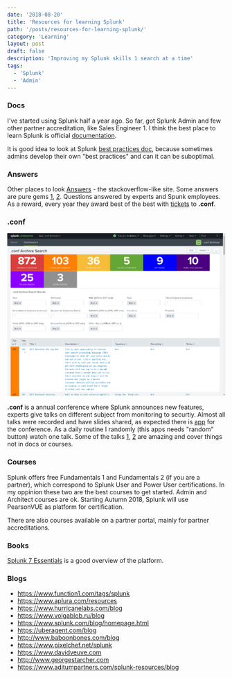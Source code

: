 ```yaml
---
date: '2018-08-20'
title: 'Resources for learning Splunk'
path: '/posts/resources-for-learning-splunk/'
category: 'Learning'
layout: post
draft: false
description: 'Improving my Splunk skills 1 search at a time'
tags:
  - 'Splunk'
  - 'Admin'
---
```


### Docs

I've started using Splunk half a year ago. So far, got Splunk Admin and few other partner accreditation, like Sales Engineer 1. I think the best place to learn Splunk is official [documentation](http://docs.splunk.com/Documentation).

It is good idea to look at Splunk [best practices doc](https://wiki.splunk.com/Deploy:More_best_practices_and_processes), because sometimes admins develop their own "best practices" and can it can be suboptimal.

### Answers

Other places to look [Answers](https://answers.splunk.com) - the stackoverflow-like site. Some answers are pure gems [1](https://answers.splunk.com/answers/186938/what-is-tstats-and-why-is-so-much-faster-than-stat.html), [2](https://answers.splunk.com/answers/129424/how-to-compare-fields-over-multiple-sourcetypes-without-join-append-or-use-of-subsearches.html). Questions answered by experts and Spunk employees. As a reward, every year they award best of the best with [tickets](https://www.splunk.com/blog/2018/03/22/congrats-to-the-winner-of-the-february-2018-karma-competition-on-splunk-answers.html) to **.conf**.

### .conf

![.conf](conf.png)

**.conf** is a annual conference where Splunk announces new features, experts give talks on different subject from monitoring to securtiy. Almost all talks were recorded and have slides shared, as expected there is [app](https://splunkbase.splunk.com/app/3330/) for the conference. As a daily routine I randomly (this apps needs "random" button) watch one talk. Some of the talks [1](https://conf.splunk.com/files/2017/slides/searching-fast-how-to-start-using-tstats-and-other-acceleration-techniques.pdf), [2](https://conf.splunk.com/files/2017/slides/effectively-enhancing-our-soc-with-sysmon-powershell-logging-and-machine-learning-to-detect-and-respond-to-todays-threats.pdf) are amazing and cover things not in docs or courses.

### Courses

Splunk offers free Fundamentals 1 and Fundamentals 2 (if you are a partner), which correspond to Splunk User and Power User certifications.
In my oppinion these two are the best courses to get started. Admin and Architect courses are ok. Starting Autumn 2018, Splunk will use PearsonVUE as platform for certification.

There are also courses available on a partner portal, mainly for partner accreditations.

### Books

[Splunk 7 Essentials](https://www.packtpub.com/big-data-and-business-intelligence/splunk-7-essentials-third-edition) is a good overview of the platform.

### Blogs

- https://www.function1.com/tags/splunk
- https://www.aplura.com/resources
- https://www.hurricanelabs.com/blog
- https://www.volgablob.ru/blog
- https://www.splunk.com/blog/homepage.html
- https://uberagent.com/blog
- http://www.baboonbones.com/blog
- https://www.pixelchef.net/splunk
- https://www.davidveuve.com
- http://www.georgestarcher.com
- https://www.aditumpartners.com/splunk-resources/blog
